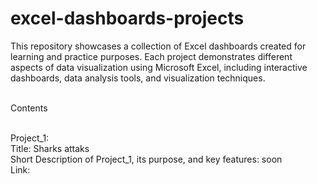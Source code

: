 # excel-dashboards-projects
This repository showcases a collection of Excel dashboards created for learning and practice purposes.
Each project demonstrates different aspects of data visualization using Microsoft Excel, including interactive dashboards, data analysis tools, and visualization techniques.

<br> Contents

<br> Project_1: 
<br> Title: Sharks attaks
<br> Short Description of Project_1, its purpose, and key features: soon
<br> Link: 
